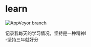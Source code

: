 # learn                      
[![AppVeyor branch](https://img.shields.io/badge/%E6%9D%A8-%E6%96%B9%E6%B6%9B-green.svg?style=flat-square)](https://weibo.com/237800789)  

记录我每天的学习情况，坚持是一种精神!  
-坚持三年就好分
 
